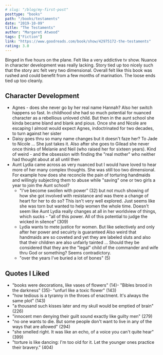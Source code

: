 ```yaml
---
# slug: "/blog/my-first-post"
posttype: "books"
path: "/books/testaments"
date: "2019-10-09"
title: "The Testaments"
author: "Margaret Atwood"
tags: ["Fiction"]
link: "https://www.goodreads.com/book/show/42975172-the-testaments"
rating: 3.0
---
```

Binged in five hours on the plane. Felt like a very addictive tv show. Nuance in character development was really lacking. Story tied up too nicely such that the story arc felt very two dimensional. 
Overall felt like this book was rushed and could benefit from a few months of marination. The loose ends tied up too cleanly. 

## Character Development

- Agnes - does she never go by her real name Hannah? Also her switch happens so fast. In childhood she had so much potential for nuanced character as a rebellious unloved child. But then in the aunt school she kinda became bland and blank and pious. Once she and Nicole are escaping I almost would expect Agnes, indoctrinated for two decades, to turn against her sister
- Daisy goes thru so many name changes but it doesn't faze her? To Jade to Nicole ... She just takes it. Also after she goes to Gilead she never once thinks of Melanie and Neil (who raised her for sixteen years). Kind of weird - and the obsession with finding the "real mother" who neither had thought about at all until then
- Aunt Lydia came across as very nuanced but I would have loved to hear more of her many complex thoughts. She was still too two dimensional. For example how does she reconcile the pain of torturing handmaids and willingly subjecting them to abuse while "saving" one or two girls a year to join the Aunt school?
    - "I've become swollen with power" (32) but not much showing of how she got involved with resistance and was there a change of heart for her to do so? This isn't very well explored. Just seems like she was torn but wanted to help women the whole time. Doesn't seem like Aunt Lydia really changes at all in her worldview of things, which sucks - "all of this power. All of this potential to judge the wicked in silence" (309)
    - Lydia wants to mete justice for women. But like selectively and only after her power and secuirty is guaranteed Also weird that handmaids are so coveted and yet they are labeled sluts and also that their children are also unfairly tainted ... Should they be considered that they are the "legal" child of the commander and wife thru God or something? Seems contradictory.
    - "over the years I've buried a lot of bones" (5)

## Quotes I Liked

- "books were decorations, like vases of flowers" (14)- "Bibles brood in the darkness" (35)- "unfurl like a toxic flower" (143)
- "how tedious is a tyranny in the throes of enactment. It's always the same plot" (143)
- "a thousand such kisses later and my skull would be emptied of brain" (226)
- "innocent men denying their guilt sound exactly like guilty men" (279)
- "no one wants to die. But some people don't want to live in any of the ways that are allowed" (294)
- "she smelled right. It was like an echo, of a voice you can't quite hear" (399)
- "torture is like dancing: I'm too old for it. Let the younger ones practice their bravery." (404)